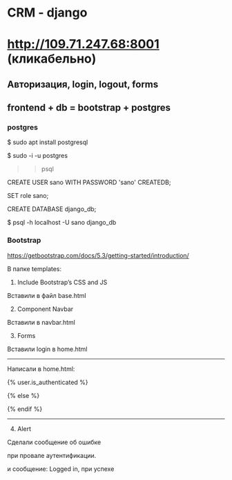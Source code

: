 # CRM - django

# http://109.71.247.68:8001 (кликабельно)

## Авторизация, login, logout, forms

## frontend + db = bootstrap + postgres

### postgres

$ sudo apt install postgresql

$ sudo -i -u postgres

>> psql

CREATE USER sano WITH PASSWORD 'sano' CREATEDB;

SET role sano;

CREATE DATABASE django_db;

$ psql -h localhost -U sano django_db

### Bootstrap

https://getbootstrap.com/docs/5.3/getting-started/introduction/

В папке templates:

1. Include Bootstrap’s CSS and JS

Вставили в файл base.html

2. Component Navbar 

Вставили в navbar.html

3. Forms

Вставили login в home.html

----------------------------

Написали в home.html:

{% user.is_authenticated %}

{% else %}

{% endif %}

---------------------------

4. Alert

Сделали сообщение об ошибке

при провале аутентификации.

и сообщение: Logged in, при успехе
